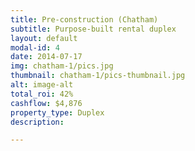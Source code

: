 ```yaml
---
title: Pre-construction (Chatham)
subtitle: Purpose-built rental duplex
layout: default
modal-id: 4
date: 2014-07-17
img: chatham-1/pics.jpg
thumbnail: chatham-1/pics-thumbnail.jpg
alt: image-alt
total_roi: 42%
cashflow: $4,876
property_type: Duplex
description: 

---
```

